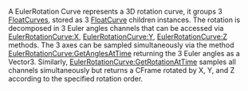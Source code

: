 A EulerRotation Curve represents a 3D rotation curve, it groups 3 [FloatCurves](https://developer.roblox.com/en-us/api-reference/class/FloatCurve), stored as 3 [FloatCurve](https://developer.roblox.com/en-us/api-reference/class/FloatCurve) children instances. The rotation is decomposed in 3 Euler angles channels that can be accessed via [EulerRotationCurve:X](https://developer.roblox.com/en-us/api-reference/function/EulerRotationCurve/X), [EulerRotationCurve:Y](https://developer.roblox.com/en-us/api-reference/function/EulerRotationCurve/Y), [EulerRotationCurve:Z](https://developer.roblox.com/en-us/api-reference/function/EulerRotationCurve/Z) methods. The 3 axes can be sampled simultaneously via the method [EulerRotationCurve:GetAnglesAtTime](https://developer.roblox.com/en-us/api-reference/function/EulerRotationCurve/GetAnglesAtTime) returning the 3 Euler angles as a Vector3. Similarly, [EulerRotationCurve:GetRotationAtTime](https://developer.roblox.com/en-us/api-reference/function/EulerRotationCurve/GetRotationAtTime) samples all channels simultaneously but returns a CFrame rotated by X, Y, and Z according to the specified rotation order.